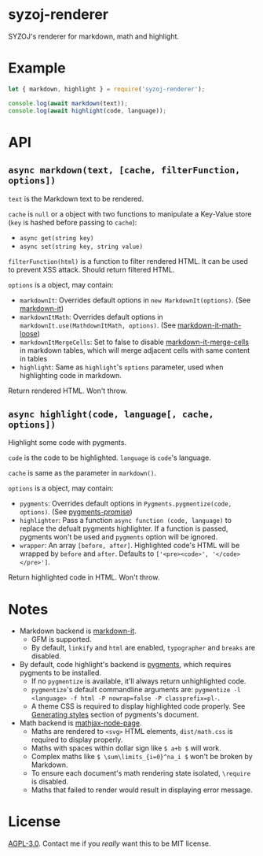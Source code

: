 # syzoj-renderer

SYZOJ's renderer for markdown, math and highlight.

# Example

```javascript
let { markdown, highlight } = require('syzoj-renderer');

console.log(await markdown(text));
console.log(await highlight(code, language));
```

# API

## `async markdown(text, [cache, filterFunction, options])`

`text` is the Markdown text to be rendered.

`cache` is `null` or a object with two functions to manipulate a Key-Value store (`key` is hashed before passing to `cache`):

* `async get(string key)`
* `async set(string key, string value)`

`filterFunction(html)` is a function to filter rendered HTML. It can be used to prevent XSS attack. Should return filtered HTML.

`options` is a object, may contain:

* `markdownIt`: Overrides default options in `new MarkdownIt(options)`. (See [markdown-it](https://github.com/markdown-it/markdown-it))
* `markdownItMath`: Overrides default options in `markdownIt.use(MathdownItMath, options)`. (See [markdown-it-math-loose](https://github.com/Menci/markdown-it-math-loose))
* `markdownItMergeCells`: Set to false to disable [markdown-it-merge-cells](https://github.com/Menci/markdown-it-merge-cells) in markdown tables, which will merge adjacent cells with same content in tables
* `highlight`: Same as `highlight`'s `options` parameter, used when highlighting code in markdown.

Return rendered HTML. Won't throw.

## `async highlight(code, language[, cache, options])`

Highlight some code with pygments.

`code` is the code to be highlighted. `language` is `code`'s language.

`cache` is same as the parameter in `markdown()`.

`options` is a object, may contain:

* `pygments`: Overrides default options in `Pygments.pygmentize(code, options)`. (See [pygments-promise](https://github.com/Menci/pygments-promise))
* `highlighter`: Pass a function `async function (code, language)` to replace the defualt pygments highlighter. If a function is passed, pygments won't be used and `pygments` option will be ignored.
* `wrapper`: An array `[before, after]`. Highlighted code's HTML will be wrapped by `before` and `after`. Defaults to `['<pre><code>', '</code></pre>']`.

Return highlighted code in HTML. Won't throw.

# Notes

* Markdown backend is [markdown-it](https://github.com/markdown-it/markdown-it).
    * GFM is supported.
    * By default, `linkify` and `html` are enabled, `typographer` and `breaks` are disabled.
* By default, code highlight's backend is [pygments](http://pygments.org), which requires pygments to be installed.
    * If no `pygmentize` is available, it'll always return unhighlighted code.
    * `pygmentize`'s default commandline arguments are: `pygmentize -l <language> -f html -P nowrap=false -P classprefix=pl-`.
    * A theme CSS is required to display highlighted code properly. See [Generating styles](http://pygments.org/docs/cmdline/#generating-styles) section of pygments's document.
* Math backend is [mathjax-node-page](https://github.com/pkra/mathjax-node-page).
    * Maths are rendered to `<svg>` HTML elements, `dist/math.css` is required to display properly.
    * Maths with spaces within dollar sign like `$ a+b $` will work.
    * Complex maths like `$ \sum\limits_{i=0}^na_i $` won't be broken by Markdown.
    * To ensure each document's math rendering state isolated, `\require` is disabled.
    * Maths that failed to render would result in displaying error message.

# License

[AGPL-3.0](LICENSE). Contact me if you *really* want this to be MIT license.
